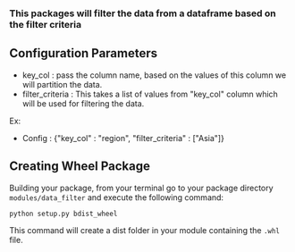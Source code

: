 ### This packages will filter the data from a dataframe based on the filter criteria


## Configuration Parameters
* key_col : pass the column name, based on the values of this column we will partition the data.
* filter_criteria : This takes a list of values from "key_col" column which will be used for filtering the data.


Ex:
* Config : {"key_col" : "region", "filter_criteria" : ["Asia"]}

## Creating Wheel Package
Building your package, from your terminal go to your package directory `modules/data_filter` and execute the following command:
```
python setup.py bdist_wheel
```
This command will create a dist folder in your module containing the `.whl` file.
